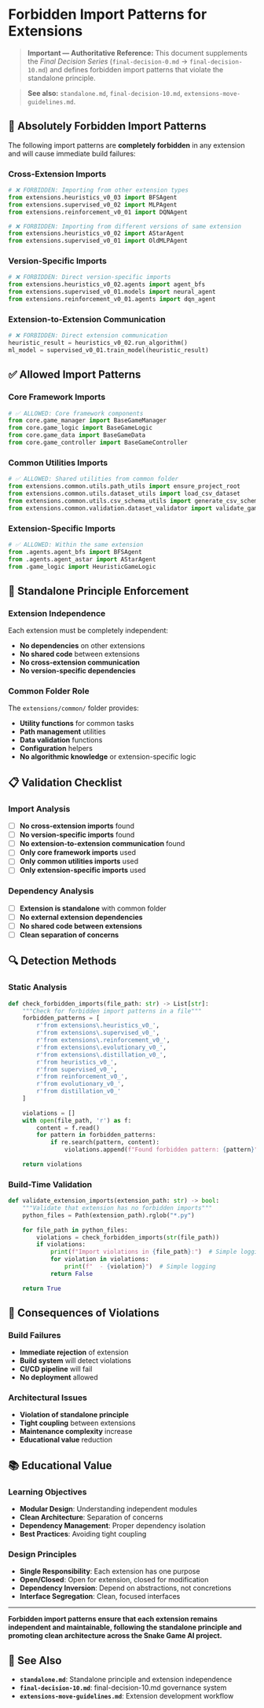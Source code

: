 # Forbidden Import Patterns for Extensions

> **Important — Authoritative Reference:** This document supplements the _Final Decision Series_ (`final-decision-0.md` → `final-decision-10.md`) and defines forbidden import patterns that violate the standalone principle.

> **See also:** `standalone.md`, `final-decision-10.md`, `extensions-move-guidelines.md`.

## 🚫 **Absolutely Forbidden Import Patterns**

The following import patterns are **completely forbidden** in any extension and will cause immediate build failures:

### **Cross-Extension Imports**
```python
# ❌ FORBIDDEN: Importing from other extension types
from extensions.heuristics_v0_03 import BFSAgent
from extensions.supervised_v0_02 import MLPAgent
from extensions.reinforcement_v0_01 import DQNAgent

# ❌ FORBIDDEN: Importing from different versions of same extension
from extensions.heuristics_v0_02 import AStarAgent
from extensions.supervised_v0_01 import OldMLPAgent
```

### **Version-Specific Imports**
```python
# ❌ FORBIDDEN: Direct version-specific imports
from extensions.heuristics_v0_02.agents import agent_bfs
from extensions.supervised_v0_01.models import neural_agent
from extensions.reinforcement_v0_01.agents import dqn_agent
```

### **Extension-to-Extension Communication**
```python
# ❌ FORBIDDEN: Direct extension communication
heuristic_result = heuristics_v0_02.run_algorithm()
ml_model = supervised_v0_01.train_model(heuristic_result)
```

## ✅ **Allowed Import Patterns**

### **Core Framework Imports**
```python
# ✅ ALLOWED: Core framework components
from core.game_manager import BaseGameManager
from core.game_logic import BaseGameLogic
from core.game_data import BaseGameData
from core.game_controller import BaseGameController
```

### **Common Utilities Imports**
```python
# ✅ ALLOWED: Shared utilities from common folder
from extensions.common.utils.path_utils import ensure_project_root
from extensions.common.utils.dataset_utils import load_csv_dataset
from extensions.common.utils.csv_schema_utils import generate_csv_schema
from extensions.common.validation.dataset_validator import validate_game_state
```

### **Extension-Specific Imports**
```python
# ✅ ALLOWED: Within the same extension
from .agents.agent_bfs import BFSAgent
from .agents.agent_astar import AStarAgent
from .game_logic import HeuristicGameLogic
```

## 🎯 **Standalone Principle Enforcement**

### **Extension Independence**
Each extension must be completely independent:
- **No dependencies** on other extensions
- **No shared code** between extensions
- **No cross-extension communication**
- **No version-specific dependencies**

### **Common Folder Role**
The `extensions/common/` folder provides:
- **Utility functions** for common tasks
- **Path management** utilities
- **Data validation** functions
- **Configuration** helpers
- **No algorithmic knowledge** or extension-specific logic

## 📋 **Validation Checklist**

### **Import Analysis**
- [ ] **No cross-extension imports** found
- [ ] **No version-specific imports** found
- [ ] **No extension-to-extension communication** found
- [ ] **Only core framework imports** used
- [ ] **Only common utilities imports** used
- [ ] **Only extension-specific imports** used

### **Dependency Analysis**
- [ ] **Extension is standalone** with common folder
- [ ] **No external extension dependencies**
- [ ] **No shared code between extensions**
- [ ] **Clean separation of concerns**

## 🔍 **Detection Methods**

### **Static Analysis**
```python
def check_forbidden_imports(file_path: str) -> List[str]:
    """Check for forbidden import patterns in a file"""
    forbidden_patterns = [
        r'from extensions\.heuristics_v0_',
        r'from extensions\.supervised_v0_',
        r'from extensions\.reinforcement_v0_',
        r'from extensions\.evolutionary_v0_',
        r'from extensions\.distillation_v0_',
        r'from heuristics_v0_',
        r'from supervised_v0_',
        r'from reinforcement_v0_',
        r'from evolutionary_v0_',
        r'from distillation_v0_'
    ]
    
    violations = []
    with open(file_path, 'r') as f:
        content = f.read()
        for pattern in forbidden_patterns:
            if re.search(pattern, content):
                violations.append(f"Found forbidden pattern: {pattern}")
    
    return violations
```

### **Build-Time Validation**
```python
def validate_extension_imports(extension_path: str) -> bool:
    """Validate that extension has no forbidden imports"""
    python_files = Path(extension_path).rglob("*.py")
    
    for file_path in python_files:
        violations = check_forbidden_imports(str(file_path))
        if violations:
            print(f"Import violations in {file_path}:")  # Simple logging
            for violation in violations:
                print(f"  - {violation}")  # Simple logging
            return False
    
    return True
```

## 🚨 **Consequences of Violations**

### **Build Failures**
- **Immediate rejection** of extension
- **Build system** will detect violations
- **CI/CD pipeline** will fail
- **No deployment** allowed

### **Architectural Issues**
- **Violation of standalone principle**
- **Tight coupling** between extensions
- **Maintenance complexity** increase
- **Educational value** reduction

## 📚 **Educational Value**

### **Learning Objectives**
- **Modular Design**: Understanding independent modules
- **Clean Architecture**: Separation of concerns
- **Dependency Management**: Proper dependency isolation
- **Best Practices**: Avoiding tight coupling

### **Design Principles**
- **Single Responsibility**: Each extension has one purpose
- **Open/Closed**: Open for extension, closed for modification
- **Dependency Inversion**: Depend on abstractions, not concretions
- **Interface Segregation**: Clean, focused interfaces

---

**Forbidden import patterns ensure that each extension remains independent and maintainable, following the standalone principle and promoting clean architecture across the Snake Game AI project.**

## 🔗 **See Also**

- **`standalone.md`**: Standalone principle and extension independence
- **`final-decision-10.md`**: final-decision-10.md governance system
- **`extensions-move-guidelines.md`**: Extension development workflow

